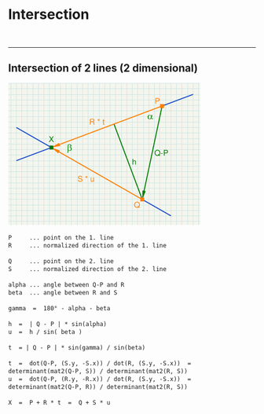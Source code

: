 
# Intersection


<br/><hr/>
## Intersection of 2 lines (2 dimensional)

![cone step](image/isect_line_line_2d.png)

    P     ... point on the 1. line
    R     ... normalized direction of the 1. line

    Q     ... point on the 2. line
    S     ... normalized direction of the 2. line

    alpha ... angle between Q-P and R
    beta  ... angle between R and S
    
    gamma  =  180° - alpha - beta

    h  =  | Q - P | * sin(alpha)
    u  =  h / sin( beta )

    t  = | Q - P | * sin(gamma) / sin(beta)
    
    t  =  dot(Q-P, (S.y, -S.x)) / dot(R, (S.y, -S.x))  =  determinant(mat2(Q-P, S)) / determinant(mat2(R, S))
    u  =  dot(Q-P, (R.y, -R.x)) / dot(R, (S.y, -S.x))  =  determinant(mat2(Q-P, R)) / determinant(mat2(R, S))

    X  =  P + R * t  =  Q + S * u